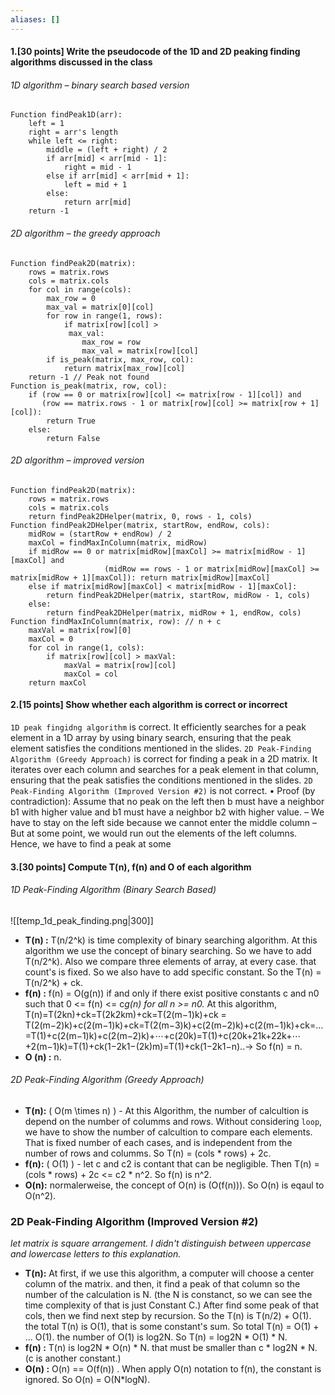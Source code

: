 ```yaml
---
aliases: []
---
```

#### 1.[30 points] Write the pseudocode of the 1D and 2D peaking finding algorithms discussed in the class
###### 1D algorithm – binary search based version
```Pseudocode
Function findPeak1D(arr):
    left = 1
    right = arr's length
    while left <= right:
        middle = (left + right) / 2
        if arr[mid] < arr[mid - 1]:
            right = mid - 1
        else if arr[mid] < arr[mid + 1]:
            left = mid + 1
        else:
            return arr[mid]
    return -1
```
###### 2D algorithm – the greedy approach
```
Function findPeak2D(matrix):
    rows = matrix.rows
    cols = matrix.cols
    for col in range(cols):
        max_row = 0
        max_val = matrix[0][col]
        for row in range(1, rows):
            if matrix[row][col] >
             max_val:
                max_row = row
                max_val = matrix[row][col]
        if is_peak(matrix, max_row, col):
            return matrix[max_row][col]
    return -1 // Peak not found
Function is_peak(matrix, row, col):
    if (row == 0 or matrix[row][col] <= matrix[row - 1][col]) and
       (row == matrix.rows - 1 or matrix[row][col] >= matrix[row + 1][col]):
        return True
    else:
        return False
```
###### 2D algorithm – improved version
```
Function findPeak2D(matrix):
    rows = matrix.rows
    cols = matrix.cols
    return findPeak2DHelper(matrix, 0, rows - 1, cols)
Function findPeak2DHelper(matrix, startRow, endRow, cols):
    midRow = (startRow + endRow) / 2
    maxCol = findMaxInColumn(matrix, midRow)
    if midRow == 0 or matrix[midRow][maxCol] >= matrix[midRow - 1][maxCol] and
                     (midRow == rows - 1 or matrix[midRow][maxCol] >= matrix[midRow + 1][maxCol]): return matrix[midRow][maxCol]
    else if matrix[midRow][maxCol] < matrix[midRow - 1][maxCol]:
        return findPeak2DHelper(matrix, startRow, midRow - 1, cols)
    else:
        return findPeak2DHelper(matrix, midRow + 1, endRow, cols)
Function findMaxInColumn(matrix, row): // n + c
    maxVal = matrix[row][0]
    maxCol = 0
    for col in range(1, cols):
        if matrix[row][col] > maxVal:
            maxVal = matrix[row][col]
            maxCol = col
    return maxCol
``` 
#### 2.[15 points] Show whether each algorithm is correct or incorrect
`1D peak fingidng algorithm` is correct. It efficiently searches for a peak element in a 1D array by using binary search, ensuring that the peak element satisfies the conditions mentioned in the slides.
`2D Peak-Finding Algorithm (Greedy Approach)` is correct for finding a peak in a 2D matrix. It iterates over each column and searches for a peak element in that column, ensuring that the peak satisfies the conditions mentioned in the slides.
`2D Peak-Finding Algorithm (Improved Version #2)` is not correct.
• Proof (by contradiction): Assume that no peak on the left then b must have a neighbor b1 with
higher value and b1 must have a neighbor b2 with higher value.
– We have to stay on the left side because we cannot enter the middle column
– But at some point, we would run out the elements of the left columns. Hence, we have to find a peak at some
#### 3.[30 points] Compute T(n), f(n) and O of each algorithm
###### 1D Peak-Finding Algorithm (Binary Search Based)
![[temp_1d_peak_finding.png|300]]
- **T(n) :** T(n/2^k) is time complexity of binary searching  algorithm. At this algorithm we use the concept of binary searching. So we have to add T(n/2^k). Also we compare three elements of array, at every case. that count's is fixed. So we also have to add specific constant. So the T(n) = T(n/2^k) + ck.
- **f(n) :** f(n) = O(g(n)) if and only if there exist positive constants c and n0 such that 0 <= f(n) <= c*g(n) for all n >= n0.* At this algorithm, T(n)=T(2kn​)+ck=T(2k2km​)+ck=T(2(m−1)k)+ck = T(2(m−2)k)+c(2(m−1)k)+ck=T(2(m−3)k)+c(2(m−2)k)+c(2(m−1)k)+ck=…=T(1)+c(2(m−1)k)+c(2(m−2)k)+⋯+c(20k)=T(1)+c(20k+21k+22k+⋯+2(m−1)k)=T(1)+ck(1−2k1−(2k)m​)=T(1)+ck(1−2k1−n​)​..-> So f(n) = n.
- **O (n) :** n.
###### 2D Peak-Finding Algorithm (Greedy Approach)
- **T(n):** \( O(m \times n) \) - At this Algorithm, the number of calcultion is depend on the number of columms and rows. Without considering `loop`, we have to show the number of calcultion to compare each elements. That is fixed number of each cases, and is independent from the number of rows and columms. So T(n) = (cols * rows) + 2c. 
- **f(n):** \( O(1) \) - let c and c2 is contant that can be negligible. Then T(n) = (cols * rows) + 2c <= c2 * n^2. So f(n) is n^2.
- **O(n):** normalerweise, the concept of O(n) is (O(f(n))). So O(n) is eqaul to O(n^2).
### 2D Peak-Finding Algorithm (Improved Version #2)
*let matrix is square arrangement.*
*I didn't distinguish between uppercase and lowercase letters to this explanation.* 
- **T(n):** At first, if we use this algorithm, a computer will choose a center column of the matrix. and then, it find a peak of that column so the number of the calculation is N. (the N is constanct, so we can see the time complexity of that is just Constant C.) After find some peak of that cols, then we find next step by recursion. So the T(n) is T(n/2) + O(1). the total T(n) is O(1), that is some constant's sum. So total T(n) = O(1) + ... O(1). the number of O(1) is log2N. So T(n) = log2N * O(1) * N.
- **f(n) :** T(n) is log2N * O(n) * N. that must be smaller than c * log2N * N.  (c is another constant.) 
- **O(n) :** O(n) == O(f(n)) . When apply O(n) notation to f(n), the constant is ignored. So O(n) = O(N*logN).